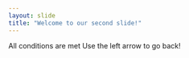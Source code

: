 ```yaml
---
layout: slide
title: "Welcome to our second slide!"
---
```

All conditions are met
Use the left arrow to go back!
